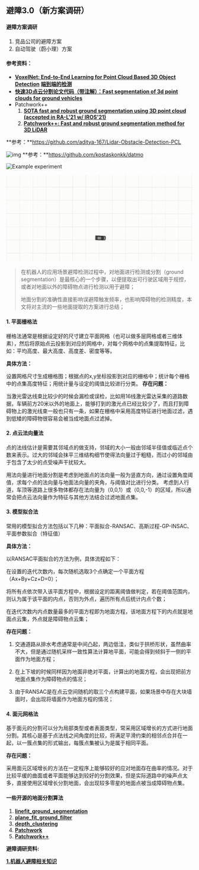 ## 避障3.0（新方案调研）



#### 避障方案调研

1. 竞品公司的避障方案
2. 自动驾驶（蔚小理）方案



#### 参考资料：

- **[VoxelNet: End-to-End Learning for Point Cloud Based 3D Object Detection](https://arxiv.org/abs/1711.06396)   [端到端的检测](https://github.com/qianguih/voxelnet?tab=readme-ov-file)**
- **[快速3D点云分割论文代码（带注解）：Fast segmentation of 3d point clouds for ground vehicles](https://github.com/HuangCongQing/linefit_ground_segmentation_details/tree/main)**
- Patchwork++
  1. [**SOTA fast and robust ground segmentation using 3D point cloud (accepted in RA-L'21 w/ IROS'21)**](https://github.com/LimHyungTae/patchwork)
  2. **[Patchwork++: Fast and robust ground segmentation method for 3D LiDAR](https://github.com/url-kaist/patchwork-plusplus/tree/master)**

**参考：**https://github.com/aditya-167/Lidar-Obstacle-Detection-PCL

![img](refacter.assets/data2.gif)
**参考：**https://github.com/kostaskonkk/datmo

![Example experiment](refacter.assets/experiment.gif)

![Example experiment](refacter.assets/output.gif)



> 在机器人的应用场景避障检测过程中，对地面进行检测或分割（ground segmentation）是最核心的一个步骤，以便提取出可行驶区域用于规控，或者对地面以外的障碍物点进行检测以用于避障；
>
> 地面分割的准确性直接影响误避障触发频率，也影响障碍物的检测精度，本文将对主流的一些地面提取的方案进行总结；




#### **1. 平面栅格法**

​        栅格法通常是根据设定好的尺寸建立平面网格（也可以做多层网格或者三维体素），然后将原始点云投影到对应的网格中，对每个网格中的点集提取特征，比如：平均高度、最大高度、高度差、密度等等。

**具体方法：**

设置网格尺寸生成栅格图；根据点的x,y坐标投影到对应的栅格中；统计每个栅格中的点集高度特征；用统计量与设定的阈值比较进行分类。
**存在问题：**

当激光雷达线束比较少的时候会漏检或误检，比如用16线激光雷达采集的道路数据，车辆前方20米以外的地面上，能够打到的激光点已经比较少了，而且打到障碍物上的激光线束一般也只有一条，如果在栅格中采用高度特征进行地面过滤，遇到低矮的障碍物很容易会被当成地面点过滤掉。

#### 2. **点云法向量法**

  点的法线估计是需要其邻域点的做支持，邻域的大小一般由邻域半径值或临近点个数来表示。过大的邻域会抹平三维结构细节使得法向量过于粗糙，而过小的邻域由于包含了太少的点受噪声干扰较大。

用法向量进行地面分割是考虑到地面点的法向量一般为竖直方向，通过设置角度阈值，求每个点的法向量与地面法向量的夹角，与阈值对比进行分类。
    考虑到人行道，车顶等道路上很多物体都存在法向量为（0,0,1）或（0,0,-1）的区域，所以通常会把点云法向量作为特征与其他方法结合过滤地面点集。

#### 3. 模型拟合法

​        常用的模型拟合方法包括以下几种：平面拟合-RANSAC、高斯过程-GP-INSAC、平面参数拟合（特征值）

**具体方法：**

以RANSAC平面拟合的方法为例，具体流程如下：

在设置的迭代次数内，每次随机选取3个点确定一个平面方程（Ax+By+Cz+D=0）；

将所有点依次带入该平面方程中，根据设定的距离阈值做判定，若在阈值范围内，则认为属于该平面的内点，否则为外点，遍历所有点后统计内点个数；

在迭代次数内内点数量最多的平面方程即为地面方程，该地面方程下的内点就是地面点云集，外点就是障碍物点云集；

**存在问题：**

1. 交通道路从排水考虑通常是中间凸起，两边低洼，类似于拱桥形状，虽然曲率不大，但是通过随机采样一致性算法计算地平面，可能会得到倾斜于一侧的平面作为地面方程；

2. 在上下坡的时候同样因为地面非绝对平面，计算出的地面方程，会出现把前方地面点集作为障碍物点的情况；

3. 由于RANSAC是在点云空间随机的取三个点构建平面，如果场景中存在大块墙面时，会出现将墙面作为地面方程的情况；

#### 4. 面元网格法

​        基于面元的分割可以分为局部类型或者表面类型，常采用区域增长的方式进行地面分割。其核心是基于点法线之间角度的比较，将满足平滑约束的相邻点合并在一起，以一簇点集的形式输出，每簇点集被认为是属于相同平面。

**存在问题：**

采用面元区域增长的方法在一定程序上能够较好的应对地面存在曲率的情况。对于比较平缓的曲面或者平面能够达到较好的分割效果，但是实际道路中的噪声点太多，直接使用区域增长分割地面，会出现较多零星的地面点被当成障碍物点集。



#### 一些开源的地面分割算法

1. **[linefit_ground_segmentation](https://github.com/lorenwel/linefit_ground_segmentation)**
1. **[plane_fit_ground_filter](https://github.com/HuangCongQing/plane_fit_ground_filter)**
1. **[depth_clustering](https://github.com/PRBonn/depth_clustering)**
1. **[Patchwork](https://github.com/LimHyungTae/patchwork)**
1. [**Patchwork++**](https://github.com/url-kaist/patchwork-plusplus)













**避障调研资料:**

[**1.机器人避障相关知识**](https://blog.csdn.net/xiaoma_bk/article/details/80093972?spm=1001.2101.3001.6650.3&utm_medium=distribute.pc_relevant.none-task-blog-2%7Edefault%7EBlogOpenSearchComplete%7ERate-3-80093972-blog-131505505.235%5Ev43%5Epc_blog_bottom_relevance_base2&depth_1-utm_source=distribute.pc_relevant.none-task-blog-2%7Edefault%7EBlogOpenSearchComplete%7ERate-3-80093972-blog-131505505.235%5Ev43%5Epc_blog_bottom_relevance_base2&utm_relevant_index=4)





